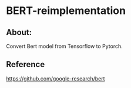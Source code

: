# BERT-reimplementation

## About:
Convert Bert model from Tensorflow to Pytorch.

## Reference
https://github.com/google-research/bert

